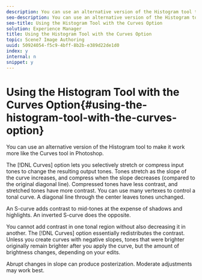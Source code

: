 ```yaml
---
description: You can use an alternative version of the Histogram tool to make it work more like the Curves tool in Photoshop.
seo-description: You can use an alternative version of the Histogram tool to make it work more like the Curves tool in Photoshop.
seo-title: Using the Histogram Tool with the Curves Option
solution: Experience Manager
title: Using the Histogram Tool with the Curves Option
topic: Scene7 Image Authoring
uuid: 50924054-f5c9-4bff-8b2b-e389d22de1d0
index: y
internal: n
snippet: y
---
```


# Using the Histogram Tool with the Curves Option{#using-the-histogram-tool-with-the-curves-option}

You can use an alternative version of the Histogram tool to make it work more like the Curves tool in Photoshop.

The [!DNL Curves] option lets you selectively stretch or compress input tones to change the resulting output tones. Tones stretch as the slope of the curve increases, and compress when the slope decreases (compared to the original diagonal line). Compressed tones have less contrast, and stretched tones have more contrast. You can use many vertexes to control a tonal curve. A diagonal line through the center leaves tones unchanged.

An S-curve adds contrast to mid-tones at the expense of shadows and highlights. An inverted S-curve does the opposite.

You cannot add contrast in one tonal region without also decreasing it in another. The [!DNL Curves] option essentially redistributes the contrast. Unless you create curves with negative slopes, tones that were brighter originally remain brighter after you apply the curve, but the amount of brightness changes, depending on your edits.

Abrupt changes in slope can produce posterization. Moderate adjustments may work best. 

